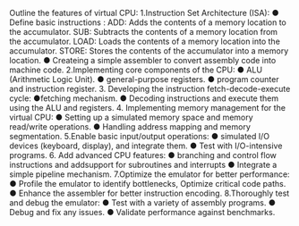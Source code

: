 Outline the features of virtual CPU:
1.Instruction Set Architecture (ISA):
    ● Define basic instructions :
           ADD: Adds the contents of a memory location to the accumulator.
           SUB: Subtracts the contents of a memory location from the accumulator.
           LOAD: Loads the contents of a memory location into the accumulator.
           STORE: Stores the contents of the accumulator into a memory location.
     ● Createing a simple assembler to convert assembly code into machine code.
 2.Implementing core components of the CPU:
       ●  ALU (Arithmetic Logic Unit).
       ●  general-purpose registers.
       ●  program counter and instruction register.
3. Developing  the instruction fetch-decode-execute cycle:
        ●fetching mechanism.
        ● Decoding instructions and execute them using the ALU and registers.
 4. Implementing memory management for the virtual CPU:
         ● Setting up a simulated memory space and memory read/write operations.
         ● Handling address mapping and memory segmentation.
 5.Enable basic input/output operations:
         ● simulated I/O devices (keyboard, display), and integrate them.
         ● Test with I/O-intensive programs.
6. Add advanced CPU features:
       ●  branching and control flow instructions and addsupport for subroutines and interrupts
       ● Integrate a simple pipeline mechanism.
7.Optimize the emulator for better performance:
         ● Profile the emulator to identify bottlenecks, Optimize critical code paths.
         ● Enhance the assembler for better instruction encoding.
8.Thoroughly test and debug the emulator:
        ● Test with a variety of assembly programs.
        ● Debug and fix any issues.
        ● Validate performance against benchmarks.

